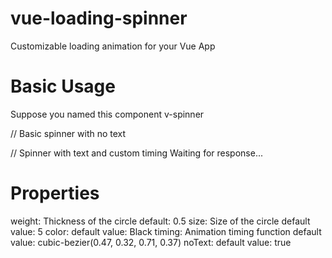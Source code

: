 # vue-loading-spinner
Customizable loading animation for your Vue App

# Basic Usage

Suppose you named this component v-spinner

// Basic spinner with no text
<v-spinner :weight="0.2" :size="5"></v-spinner>

// Spinner with text and custom timing
<v-spinner :weight="0.2" :size="5" :noText="false" :timing="'ease-in'">
    <span>Waiting for response...</span>
</v-spinner>

# Properties
weight: 
  Thickness of the circle
  default: 0.5
size: 
  Size of the circle
  default value: 5 
color:
  default value: Black
timing: 
  Animation timing function
  default value: cubic-bezier(0.47, 0.32, 0.71, 0.37)
noText: 
  default value: true


